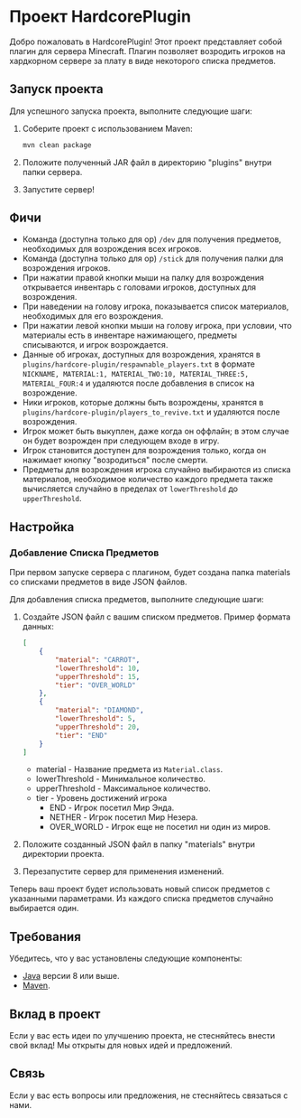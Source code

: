 # Проект HardcorePlugin

Добро пожаловать в HardcorePlugin! Этот проект представляет собой плагин для сервера Minecraft. Плагин позволяет возродить игроков на хардкорном сервере за плату в виде некоторого списка предметов.

## Запуск проекта

Для успешного запуска проекта, выполните следующие шаги:

1. Соберите проект с использованием Maven:

    ```bash
    mvn clean package
    ```

2. Положите полученный JAR файл в директорию "plugins" внутри папки сервера.

3. Запустите сервер!

## Фичи

- Команда (доступна только для op) `/dev` для получения предметов, необходимых для возрождения всех игроков.
- Команда (доступна только для op) `/stick` для получения палки для возрождения игроков.
- При нажатии правой кнопки мыши на палку для возрождения открывается инвентарь с головами игроков, доступных для возрождения.
- При наведении на голову игрока, показывается список материалов, необходимых для его возрождения.
- При нажатии левой кнопки мыши на голову игрока, при условии, что материалы есть в инвентаре нажимающего, предметы списываются, и игрок возрождается.
- Данные об игроках, доступных для возрождения, хранятся в `plugins/hardcore-plugin/respawnable_players.txt` в формате `NICKNAME, MATERIAL:1, MATERIAL_TWO:10, MATERIAL_THREE:5, MATERIAL_FOUR:4` и удаляются после добавления в список на возрождение.
- Ники игроков, которые должны быть возрождены, хранятся в `plugins/hardcore-plugin/players_to_revive.txt` и удаляются после возрождения.
- Игрок может быть выкуплен, даже когда он оффлайн; в этом случае он будет возрожден при следующем входе в игру.
- Игрок становится доступен для возрождения только, когда он нажимает кнопку "возродиться" после смерти.
- Предметы для возрождения игрока случайно выбираются из списка материалов, необходимое количество каждого предмета также вычисляется случайно в пределах от `lowerThreshold` до `upperThreshold`.

## Настройка

### Добавление Списка Предметов
При первом запуске сервера с плагином, будет создана папка materials со списками предметов в виде JSON файлов.

Для добавления списка предметов, выполните следующие шаги:

1. Создайте JSON файл с вашим списком предметов. Пример формата данных:

    ```json
    [
        {
            "material": "CARROT",
            "lowerThreshold": 10,
            "upperThreshold": 15,
            "tier": "OVER_WORLD"
        },
        {
            "material": "DIAMOND",
            "lowerThreshold": 5,
            "upperThreshold": 20,
            "tier": "END"
        }
    ]
    ```
    - material - Название предмета из `Material.class`.
    - lowerThreshold - Минимальное количество.
    - upperThreshold - Максимальное количество.
    - tier - Уровень достижений игрока
        - END - Игрок посетил Мир Энда.
        - NETHER - Игрок посетил Мир Незера.
        - OVER_WORLD - Игрок еще не посетил ни один из миров.

2. Положите созданный JSON файл в папку "materials" внутри директории проекта.

3. Перезапустите сервер для применения изменений.

Теперь ваш проект будет использовать новый список предметов с указанными параметрами.
Из каждого списка предметов случайно выбирается один.

## Требования

Убедитесь, что у вас установлены следующие компоненты:

- [Java](https://www.oracle.com/java/technologies/javase-downloads.html) версии 8 или выше.
- [Maven](https://maven.apache.org/download.cgi).

## Вклад в проект

Если у вас есть идеи по улучшению проекта, не стесняйтесь внести свой вклад! Мы открыты для новых идей и предложений.

## Связь

Если у вас есть вопросы или предложения, не стесняйтесь связаться с нами.